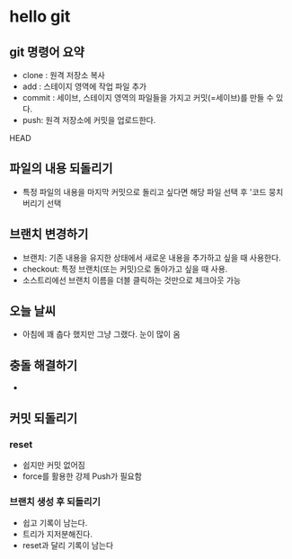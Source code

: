 # hello git

## git 명령어 요약

- clone : 원격 저장소 복사
- add : 스테이지 영역에 작업 파일 추가
- commit : 세이브, 스테이지 영역의 파일들을 가지고 커밋(=세이브)를 만들 수 있다.
- push: 원격 저장소에 커밋을 업로드한다.

HEAD
## 파일의 내용 되돌리기

- 특정 파일의 내용을 마지막 커밋으로 돌리고 싶다면 해당 파일 선택 후 '코드 뭉치 버리기 선택

## 브랜치 변경하기

- 브랜치: 기존 내용을 유지한 상태에서 새로운 내용을 추가하고 싶을 때 사용한다.
- checkout: 특정 브랜치(또는 커밋)으로 돌아가고 싶을 때 사용.
- 소스트리에선 브랜치 이름을 더블 클릭하는 것만으로 체크아웃 가능

## 오늘 날씨

- 아침에 꽤 춥다 했지만 그냥 그랬다. 눈이 많이 옴

## 충돌 해결하기

- 

## 커밋 되돌리기

### reset

- 쉽지만 커밋 없어짐
- force를 활용한 강제 Push가 필요함

### 브랜치 생성 후 되돌리기

- 쉽고 기록이 남는다.
- 트리가 지저분해진다.
- reset과 달리 기록이 남는다